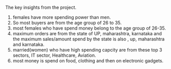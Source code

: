 The key insights from the  project.
1. females have more spending power than men.
2. So most buyers are from the age group of 26 to 35.
3. most females who have spend money belong to the age group of 26-35.
4. maximum orders are from the state of UP, maharashtra, karnataka and the maximum sales/amount spend by the state is also , up, maharashtra and karnataka.
5. married(women) who have high spending capcity are from these top 3 sectors, IT sector, Healthcare, Aviation.
6. most money is spend on food, clothing and then on electronic gadgets.
